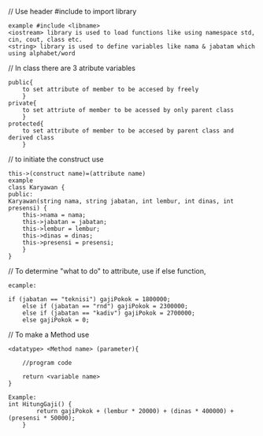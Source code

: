 // Use header #include to import library

    example #include <libname>
    <iostream> library is used to load functions like using namespace std, cin, cout, class etc.
    <string> library is used to define variables like nama & jabatam which using alphabet/word

// In class there are 3 atribute variables
   
    public{
        to set attribute of member to be accesed by freely
        }
    private{
        to set attriute of member to be acessed by only parent class
        }
    protected{
        to set attribute of member to be accesed by parent class and derived class
        } 

// to initiate the construct use

    this->(construct name)=(attribute name)
    example
    class Karyawan {
    public:
    Karyawan(string nama, string jabatan, int lembur, int dinas, int presensi) {
        this->nama = nama;
        this->jabatan = jabatan;
        this->lembur = lembur;
        this->dinas = dinas;
        this->presensi = presensi;
        }
    }

// To determine "what to do" to attribute, use if else function,

    ecample:
    
    if (jabatan == "teknisi") gajiPokok = 1800000;
        else if (jabatan == "rnd") gajiPokok = 2300000;
        else if (jabatan == "kadiv") gajiPokok = 2700000;
        else gajiPokok = 0;

// To make a Method use 
    
    <datatype> <Method name> (parameter){

        //program code

        return <variable name>
    }

    Example:
    int HitungGaji() {
            return gajiPokok + (lembur * 20000) + (dinas * 400000) + (presensi * 50000);
        }  
